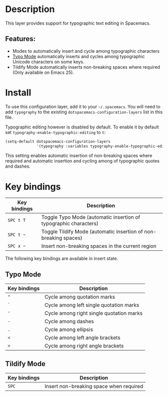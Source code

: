 Description
===========

This layer provides support for typographic text editing in Spacemacs.

Features:
---------

-   Modes to automatically insert and cycle among typographic characters
-   [Typo Mode](https://github.com/jorgenschaefer/typoel) automatically
    inserts and cycles among typographic Unicode characters on some
    keys.
-   Tildify Mode automatically inserts non-breaking spaces where
    required (Only available on Emacs 25).

Install
=======

To use this configuration layer, add it to your `~/.spacemacs`. You will
need to add `typography` to the existing
`dotspacemacs-configuration-layers` list in this file.

Typographic editing however is disabled by default. To enable it by
default set `typography-enable-typographic-editing` to `t`:

``` commonlisp
(setq-default dotspacemacs-configuration-layers
              '(typography :variables typography-enable-typographic-editing t))
```

This setting enables automatic insertion of non-breaking spaces where
required and automatic insertion and cycling among of typographic quotes
and dashes.

Key bindings
============

| Key bindings | Description                                                      |
|--------------|------------------------------------------------------------------|
| `SPC t T`    | Toggle Typo Mode (automatic insertion of typographic characters) |
| `SPC t ~`    | Toggle Tildify Mode (automatic insertion of non-breaking spaces) |
| `SPC x ~`    | Insert non-breaking spaces in the current region                 |

The following key bindings are available in insert state.

Typo Mode
---------

| Key bindings | Description                              |
|--------------|------------------------------------------|
| `​"​`        | Cycle among quotation marks              |
| `` ` ``      | Cycle among left single quotation marks  |
| `​'​`        | Cycle among right single quotation marks |
| `-`          | Cycle among dashes                       |
| `.`          | Cycle among ellipsis                     |
| `<`          | Cycle among left angle brackets          |
| `>`          | Cycle among right angle brackets         |

Tildify Mode
------------

| Key bindings | Description                             |
|--------------|-----------------------------------------|
| `SPC`        | Insert non-breaking space when required |

